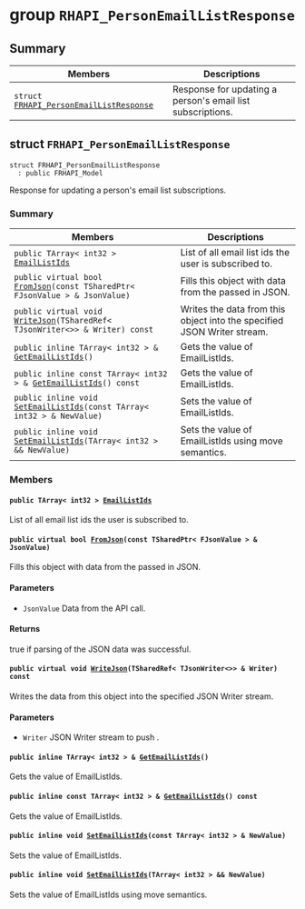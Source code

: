 # group `RHAPI_PersonEmailListResponse` <a id="group__RHAPI__PersonEmailListResponse"></a>

## Summary

 Members                        | Descriptions                                
--------------------------------|---------------------------------------------
`struct `[`FRHAPI_PersonEmailListResponse`](#structFRHAPI__PersonEmailListResponse) | Response for updating a person&#39;s email list subscriptions.

## struct `FRHAPI_PersonEmailListResponse` <a id="structFRHAPI__PersonEmailListResponse"></a>

```
struct FRHAPI_PersonEmailListResponse
  : public FRHAPI_Model
```

Response for updating a person&#39;s email list subscriptions.

### Summary

 Members                        | Descriptions                                
--------------------------------|---------------------------------------------
`public TArray< int32 > `[`EmailListIds`](#structFRHAPI__PersonEmailListResponse_1a6b053260a7b3d82a55364c10e6eeaa1d) | List of all email list ids the user is subscribed to.
`public virtual bool `[`FromJson`](#structFRHAPI__PersonEmailListResponse_1a54d8a7ba0dc3a88fd6763b746294dc31)`(const TSharedPtr< FJsonValue > & JsonValue)` | Fills this object with data from the passed in JSON.
`public virtual void `[`WriteJson`](#structFRHAPI__PersonEmailListResponse_1a502b121c93096ab99799fa71130d6cb8)`(TSharedRef< TJsonWriter<>> & Writer) const` | Writes the data from this object into the specified JSON Writer stream.
`public inline TArray< int32 > & `[`GetEmailListIds`](#structFRHAPI__PersonEmailListResponse_1a603ce5ee32c487c52d59f7434989d029)`()` | Gets the value of EmailListIds.
`public inline const TArray< int32 > & `[`GetEmailListIds`](#structFRHAPI__PersonEmailListResponse_1a3079634ec6743a9b7b8dfb7e43fae8cd)`() const` | Gets the value of EmailListIds.
`public inline void `[`SetEmailListIds`](#structFRHAPI__PersonEmailListResponse_1a85f46c915867632837fb1b114e20b1d3)`(const TArray< int32 > & NewValue)` | Sets the value of EmailListIds.
`public inline void `[`SetEmailListIds`](#structFRHAPI__PersonEmailListResponse_1aba90168ef58f6c024238700a19d3735b)`(TArray< int32 > && NewValue)` | Sets the value of EmailListIds using move semantics.

### Members

#### `public TArray< int32 > `[`EmailListIds`](#structFRHAPI__PersonEmailListResponse_1a6b053260a7b3d82a55364c10e6eeaa1d) <a id="structFRHAPI__PersonEmailListResponse_1a6b053260a7b3d82a55364c10e6eeaa1d"></a>

List of all email list ids the user is subscribed to.

#### `public virtual bool `[`FromJson`](#structFRHAPI__PersonEmailListResponse_1a54d8a7ba0dc3a88fd6763b746294dc31)`(const TSharedPtr< FJsonValue > & JsonValue)` <a id="structFRHAPI__PersonEmailListResponse_1a54d8a7ba0dc3a88fd6763b746294dc31"></a>

Fills this object with data from the passed in JSON.

#### Parameters
* `JsonValue` Data from the API call.

#### Returns
true if parsing of the JSON data was successful.

#### `public virtual void `[`WriteJson`](#structFRHAPI__PersonEmailListResponse_1a502b121c93096ab99799fa71130d6cb8)`(TSharedRef< TJsonWriter<>> & Writer) const` <a id="structFRHAPI__PersonEmailListResponse_1a502b121c93096ab99799fa71130d6cb8"></a>

Writes the data from this object into the specified JSON Writer stream.

#### Parameters
* `Writer` JSON Writer stream to push .

#### `public inline TArray< int32 > & `[`GetEmailListIds`](#structFRHAPI__PersonEmailListResponse_1a603ce5ee32c487c52d59f7434989d029)`()` <a id="structFRHAPI__PersonEmailListResponse_1a603ce5ee32c487c52d59f7434989d029"></a>

Gets the value of EmailListIds.

#### `public inline const TArray< int32 > & `[`GetEmailListIds`](#structFRHAPI__PersonEmailListResponse_1a3079634ec6743a9b7b8dfb7e43fae8cd)`() const` <a id="structFRHAPI__PersonEmailListResponse_1a3079634ec6743a9b7b8dfb7e43fae8cd"></a>

Gets the value of EmailListIds.

#### `public inline void `[`SetEmailListIds`](#structFRHAPI__PersonEmailListResponse_1a85f46c915867632837fb1b114e20b1d3)`(const TArray< int32 > & NewValue)` <a id="structFRHAPI__PersonEmailListResponse_1a85f46c915867632837fb1b114e20b1d3"></a>

Sets the value of EmailListIds.

#### `public inline void `[`SetEmailListIds`](#structFRHAPI__PersonEmailListResponse_1aba90168ef58f6c024238700a19d3735b)`(TArray< int32 > && NewValue)` <a id="structFRHAPI__PersonEmailListResponse_1aba90168ef58f6c024238700a19d3735b"></a>

Sets the value of EmailListIds using move semantics.

